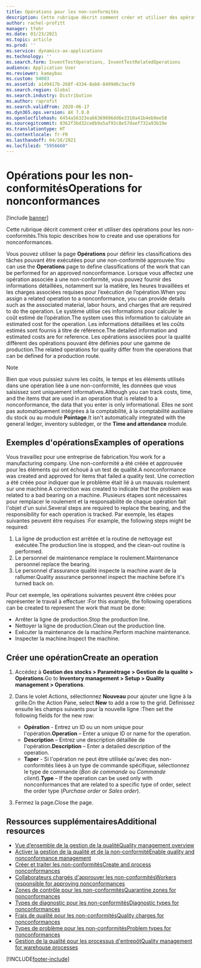 ```yaml
---
title: Opérations pour les non-conformités
description: Cette rubrique décrit comment créer et utiliser des opérations pour les non-conformités.
author: rachel-profitt
manager: tfehr
ms.date: 03/23/2021
ms.topic: article
ms.prod: ''
ms.service: dynamics-ax-applications
ms.technology: ''
ms.search.form: InventTestOperations, InventTestRelatedOperations
audience: Application User
ms.reviewer: kamaybac
ms.custom: 94003
ms.assetid: a1d9417b-268f-4334-8ab6-8499d6c3acf0
ms.search.region: Global
ms.search.industry: Distribution
ms.author: raprofit
ms.search.validFrom: 2020-06-17
ms.dyn365.ops.version: AX 7.0.0
ms.openlocfilehash: 6454a56323ea66369696dd6e3310a41b4eb9ee58
ms.sourcegitcommit: 8362f3bd32ce8b9a5af93c8e57daef732a93b19e
ms.translationtype: HT
ms.contentlocale: fr-FR
ms.lasthandoff: 04/28/2021
ms.locfileid: "5956660"
---
```

# <a name="operations-for-nonconformances"></a><span data-ttu-id="581b5-103">Opérations pour les non-conformités</span><span class="sxs-lookup"><span data-stu-id="581b5-103">Operations for nonconformances</span></span>

[!include [banner](../includes/banner.md)]

<span data-ttu-id="581b5-104">Cette rubrique décrit comment créer et utiliser des opérations pour les non-conformités.</span><span class="sxs-lookup"><span data-stu-id="581b5-104">This topic describes how to create and use operations for nonconformances.</span></span>

<span data-ttu-id="581b5-105">Vous pouvez utiliser la page **Opérations** pour définir les classifications des tâches pouvant être exécutées pour une non-conformité approuvée.</span><span class="sxs-lookup"><span data-stu-id="581b5-105">You can use the **Operations** page to define classifications of the work that can be performed for an approved nonconformance.</span></span> <span data-ttu-id="581b5-106">Lorsque vous affectez une opération associée à une non-conformité, vous pouvez fournir des informations détaillées, notamment sur la matière, les heures travaillées et les charges associées requises pour l’exécution de l’opération.</span><span class="sxs-lookup"><span data-stu-id="581b5-106">When you assign a related operation to a nonconformance, you can provide details such as the associated material, labor hours, and charges that are required to do the operation.</span></span> <span data-ttu-id="581b5-107">Le système utilise ces informations pour calculer le coût estimé de l’opération.</span><span class="sxs-lookup"><span data-stu-id="581b5-107">The system uses this information to calculate an estimated cost for the operation.</span></span> <span data-ttu-id="581b5-108">Les informations détaillées et les coûts estimés sont fournis à titre de référence.</span><span class="sxs-lookup"><span data-stu-id="581b5-108">The detailed information and estimated costs are for reference.</span></span> <span data-ttu-id="581b5-109">Les opérations associées pour la qualité diffèrent des opérations pouvant être définies pour une gamme de production.</span><span class="sxs-lookup"><span data-stu-id="581b5-109">The related operations for quality differ from the operations that can be defined for a production route.</span></span>

> [!NOTE]
> <span data-ttu-id="581b5-110">Bien que vous puissiez suivre les coûts, le temps et les éléments utilisés dans une opération liée à une non-conformité, les données que vous saisissez sont uniquement informatives.</span><span class="sxs-lookup"><span data-stu-id="581b5-110">Although you can track costs, time, and the items that are used in an operation that is related to a nonconformance, the data that you enter is only informational.</span></span> <span data-ttu-id="581b5-111">Elles ne sont pas automatiquement intégrées à la comptabilité, à la comptabilité auxiliaire du stock ou au module **Pointage**.</span><span class="sxs-lookup"><span data-stu-id="581b5-111">It isn't automatically integrated with the general ledger, inventory subledger, or the **Time and attendance** module.</span></span>

## <a name="examples-of-operations"></a><span data-ttu-id="581b5-112">Exemples d'opérations</span><span class="sxs-lookup"><span data-stu-id="581b5-112">Examples of operations</span></span>

<span data-ttu-id="581b5-113">Vous travaillez pour une entreprise de fabrication.</span><span class="sxs-lookup"><span data-stu-id="581b5-113">You work for a manufacturing company.</span></span> <span data-ttu-id="581b5-114">Une non-conformité a été créée et approuvée pour les éléments qui ont échoué à un test de qualité.</span><span class="sxs-lookup"><span data-stu-id="581b5-114">A nonconformance was created and approved for items that failed a quality test.</span></span> <span data-ttu-id="581b5-115">Une correction a été créée pour indiquer que le problème était lié à un mauvais roulement sur une machine.</span><span class="sxs-lookup"><span data-stu-id="581b5-115">A correction was created to indicate that the problem was related to a bad bearing on a machine.</span></span> <span data-ttu-id="581b5-116">Plusieurs étapes sont nécessaires pour remplacer le roulement et la responsabilité de chaque opération fait l'objet d'un suivi.</span><span class="sxs-lookup"><span data-stu-id="581b5-116">Several steps are required to replace the bearing, and the responsibility for each operation is tracked.</span></span> <span data-ttu-id="581b5-117">Par exemple, les étapes suivantes peuvent être requises :</span><span class="sxs-lookup"><span data-stu-id="581b5-117">For example, the following steps might be required:</span></span>

1. <span data-ttu-id="581b5-118">La ligne de production est arrêtée et la routine de nettoyage est exécutée.</span><span class="sxs-lookup"><span data-stu-id="581b5-118">The production line is stopped, and the clean-out routine is performed.</span></span>
1. <span data-ttu-id="581b5-119">Le personnel de maintenance remplace le roulement.</span><span class="sxs-lookup"><span data-stu-id="581b5-119">Maintenance personnel replace the bearing.</span></span>
1. <span data-ttu-id="581b5-120">Le personnel d'assurance qualité inspecte la machine avant de la rallumer.</span><span class="sxs-lookup"><span data-stu-id="581b5-120">Quality assurance personnel inspect the machine before it's turned back on.</span></span>

<span data-ttu-id="581b5-121">Pour cet exemple, les opérations suivantes peuvent être créées pour représenter le travail à effectuer :</span><span class="sxs-lookup"><span data-stu-id="581b5-121">For this example, the following operations can be created to represent the work that must be done:</span></span>

- <span data-ttu-id="581b5-122">Arrêter la ligne de production.</span><span class="sxs-lookup"><span data-stu-id="581b5-122">Stop the production line.</span></span>
- <span data-ttu-id="581b5-123">Nettoyer la ligne de production.</span><span class="sxs-lookup"><span data-stu-id="581b5-123">Clean out the production line.</span></span>
- <span data-ttu-id="581b5-124">Exécuter la maintenance de la machine.</span><span class="sxs-lookup"><span data-stu-id="581b5-124">Perform machine maintenance.</span></span>
- <span data-ttu-id="581b5-125">Inspecter la machine.</span><span class="sxs-lookup"><span data-stu-id="581b5-125">Inspect the machine.</span></span>

## <a name="create-an-operation"></a><span data-ttu-id="581b5-126">Créer une opération</span><span class="sxs-lookup"><span data-stu-id="581b5-126">Create an operation</span></span>

1. <span data-ttu-id="581b5-127">Accédez à **Gestion des stocks \> Paramétrage \> Gestion de la qualité \> Opérations**.</span><span class="sxs-lookup"><span data-stu-id="581b5-127">Go to **Inventory management \> Setup \> Quality management \> Operations**.</span></span>
1. <span data-ttu-id="581b5-128">Dans le volet Actions, sélectionnez **Nouveau** pour ajouter une ligne à la grille.</span><span class="sxs-lookup"><span data-stu-id="581b5-128">On the Action Pane, select **New** to add a row to the grid.</span></span> <span data-ttu-id="581b5-129">Définissez ensuite les champs suivants pour la nouvelle ligne :</span><span class="sxs-lookup"><span data-stu-id="581b5-129">Then set the following fields for the new row:</span></span>

    - <span data-ttu-id="581b5-130">**Opération** - Entrez un ID ou un nom unique pour l'opération.</span><span class="sxs-lookup"><span data-stu-id="581b5-130">**Operation** – Enter a unique ID or name for the operation.</span></span>
    - <span data-ttu-id="581b5-131">**Description** – Entrez une description détaillée de l'opération.</span><span class="sxs-lookup"><span data-stu-id="581b5-131">**Description** – Enter a detailed description of the operation.</span></span>
    - <span data-ttu-id="581b5-132">**Taper** - Si l'opération ne peut être utilisée qu'avec des non-conformités liées à un type de commande spécifique, sélectionnez le type de commande (*Bon de commande* ou *Commande client*).</span><span class="sxs-lookup"><span data-stu-id="581b5-132">**Type** – If the operation can be used only with nonconformances that are related to a specific type of order, select the order type (*Purchase order* or *Sales order*).</span></span>

1. <span data-ttu-id="581b5-133">Fermez la page.</span><span class="sxs-lookup"><span data-stu-id="581b5-133">Close the page.</span></span>

## <a name="additional-resources"></a><span data-ttu-id="581b5-134">Ressources supplémentaires</span><span class="sxs-lookup"><span data-stu-id="581b5-134">Additional resources</span></span>

- [<span data-ttu-id="581b5-135">Vue d’ensemble de la gestion de la qualité</span><span class="sxs-lookup"><span data-stu-id="581b5-135">Quality management overview</span></span>](quality-management-processes.md)
- [<span data-ttu-id="581b5-136">Activer la gestion de la qualité et de la non-conformité</span><span class="sxs-lookup"><span data-stu-id="581b5-136">Enable quality and nonconformance management</span></span>](enable-quality-management.md)
- [<span data-ttu-id="581b5-137">Créer et traiter les non-conformités</span><span class="sxs-lookup"><span data-stu-id="581b5-137">Create and process nonconformances</span></span>](tasks/create-process-non-conformance.md)
- [<span data-ttu-id="581b5-138">Collaborateurs chargés d'approuver les non-conformités</span><span class="sxs-lookup"><span data-stu-id="581b5-138">Workers responsible for approving nonconformances</span></span>](quality-responsible-workers.md)
- [<span data-ttu-id="581b5-139">Zones de contrôle pour les non-conformités</span><span class="sxs-lookup"><span data-stu-id="581b5-139">Quarantine zones for nonconformances</span></span>](quality-quarantine-zones.md)
- [<span data-ttu-id="581b5-140">Types de diagnostic pour les non-conformités</span><span class="sxs-lookup"><span data-stu-id="581b5-140">Diagnostic types for nonconformances</span></span>](quality-diagnostic-types.md)
- [<span data-ttu-id="581b5-141">Frais de qualité pour les non-conformités</span><span class="sxs-lookup"><span data-stu-id="581b5-141">Quality charges for nonconformances</span></span>](quality-charges.md)
- [<span data-ttu-id="581b5-142">Types de problème pour les non-conformités</span><span class="sxs-lookup"><span data-stu-id="581b5-142">Problem types for nonconformances</span></span>](quality-operations.md)
- [<span data-ttu-id="581b5-143">Gestion de la qualité pour les processus d'entrepôt</span><span class="sxs-lookup"><span data-stu-id="581b5-143">Quality management for warehouse processes</span></span>](quality-management-for-warehouses-processes.md)

[!INCLUDE[footer-include](../../includes/footer-banner.md)]
